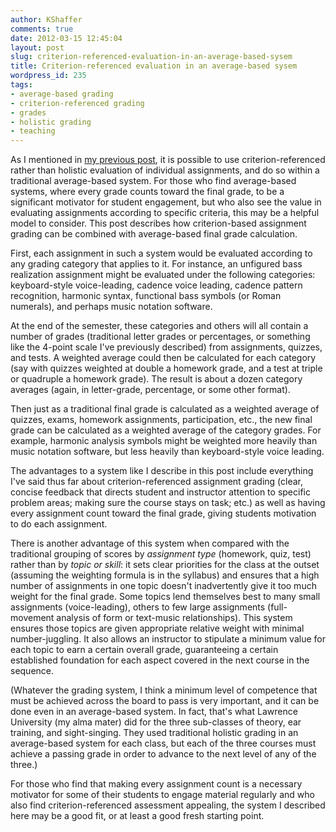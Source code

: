 ```yaml
---
author: KShaffer
comments: true
date: 2012-03-15 12:45:04
layout: post
slug: criterion-referenced-evaluation-in-an-average-based-sysem
title: Criterion-referenced evaluation in an average-based sysem
wordpress_id: 235
tags:
- average-based grading
- criterion-referenced grading
- grades
- holistic grading
- teaching
---
```


As I mentioned in [my previous post](/2012/03/three-kinds-of-criterion-referenced-grading/), it is possible to use criterion-referenced rather than holistic evaluation of individual assignments, and do so within a traditional average-based system. For those who find average-based systems, where every grade counts toward the final grade, to be a significant motivator for student engagement, but who also see the value in evaluating assignments according to specific criteria, this may be a helpful model to consider. This post describes how criterion-based assignment grading can be combined with average-based final grade calculation.

First, each assignment in such a system would be evaluated according to any grading category that applies to it. For instance, an unfigured bass realization assignment might be evaluated under the following categories: keyboard-style voice-leading, cadence voice leading, cadence pattern recognition, harmonic syntax, functional bass symbols (or Roman numerals), and perhaps music notation software.

At the end of the semester, these categories and others will all contain a number of grades (traditional letter grades or percentages, or something like the 4-point scale I've previously described) from assignments, quizzes, and tests. A weighted average could then be calculated for each category (say with quizzes weighted at double a homework grade, and a test at triple or quadruple a homework grade). The result is about a dozen category averages (again, in letter-grade, percentage, or some other format).

Then just as a traditional final grade is calculated as a weighted average of quizzes, exams, homework assignments, participation, etc., the new final grade can be calculated as a weighted average of the category grades. For example, harmonic analysis symbols might be weighted more heavily than music notation software, but less heavily than keyboard-style voice leading.

The advantages to a system like I describe in this post include everything I've said thus far about criterion-referenced assignment grading (clear, concise feedback that directs student and instructor attention to specific problem areas; making sure the course stays on task; etc.) as well as having every assignment count toward the final grade, giving students motivation to do each assignment.

There is another advantage of this system when compared with the traditional grouping of scores by _assignment type_ (homework, quiz, test) rather than by _topic or skill_: it sets clear priorities for the class at the outset (assuming the weighting formula is in the syllabus) and ensures that a high number of assignments in one topic doesn't inadvertently give it too much weight for the final grade. Some topics lend themselves best to many small assignments (voice-leading), others to few large assignments (full-movement analysis of form or text-music relationships). This system ensures those topics are given appropriate relative weight with minimal number-juggling. It also allows an instructor to stipulate a minimum value for each topic to earn a certain overall grade, guaranteeing a certain established foundation for each aspect covered in the next course in the sequence.

(Whatever the grading system, I think a minimum level of competence that must be achieved across the board to pass is very important, and it can be done even in an average-based system. In fact, that's what Lawrence University (my alma mater) did for the three sub-classes of theory, ear training, and sight-singing. They used traditional holistic grading in an average-based system for each class, but each of the three courses must achieve a passing grade in order to advance to the next level of any of the three.)

For those who find that making every assignment count is a necessary motivator for some of their students to engage material regularly and who also find criterion-referenced assessment appealing, the system I described here may be a good fit, or at least a good fresh starting point.
